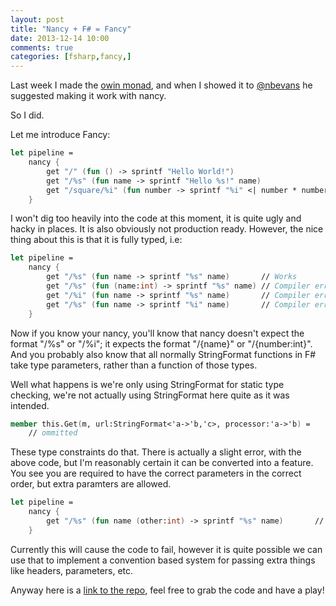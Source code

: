 ```yaml
---
layout: post
title: "Nancy + F# = Fancy"
date: 2013-12-14 10:00
comments: true
categories: [fsharp,fancy,]
---
```

Last week I made the [owin monad](blog/2013/12/03/owin-the-myth), and when I showed it to [@nbevans](https://twitter.com/nbevans) he suggested making it work with nancy.

So I did.

Let me introduce Fancy:

``` fsharp
let pipeline =
    nancy {
        get "/" (fun () -> sprintf "Hello World!")
        get "/%s" (fun name -> sprintf "Hello %s!" name) 
        get "/square/%i" (fun number -> sprintf "%i" <| number * number) 
    }
```

I won't dig too heavily into the code at this moment, it is quite ugly and hacky in places. It is also obviously not production ready. However, the nice thing about this is that it is fully typed, i.e:

``` fsharp
let pipeline =
    nancy {
        get "/%s" (fun name -> sprintf "%s" name)       // Works
        get "/%s" (fun (name:int) -> sprintf "%s" name) // Compiler error!
        get "/%i" (fun name -> sprintf "%s" name)       // Compiler error!
        get "/%s" (fun name -> sprintf "%i" name)       // Compiler error!
    }
```

Now if you know your nancy, you'll know that nancy doesn't expect the format "/%s" or "/%i"; it expects the format "/{name}" or "/{number:int}". And you probably also know that all normally StringFormat functions in F# take type parameters, rather than a function of those types.

Well what happens is we're only using StringFormat for static type checking, we're not actually using StringFormat here quite as it was intended.

```fsharp
member this.Get(m, url:StringFormat<'a->'b,'c>, processor:'a->'b) =
    // ommitted
```

These type constraints do that. There is actually a slight error, with the above code, but I'm reasonably certain it can be converted into a feature. You see you are required to have the correct parameters in the correct order, but extra paramters are allowed.

```fsharp
let pipeline =
    nancy {
        get "/%s" (fun name (other:int) -> sprintf "%s" name)       // Compiles
    }
```

Currently this will cause the code to fail, however it is quite possible we can use that to implement a convention based system for passing extra things like headers, parameters, etc. 

Anyway here is a [link to the repo](https://github.com/simonhdickson/Fancy), feel free to grab the code and have a play!
